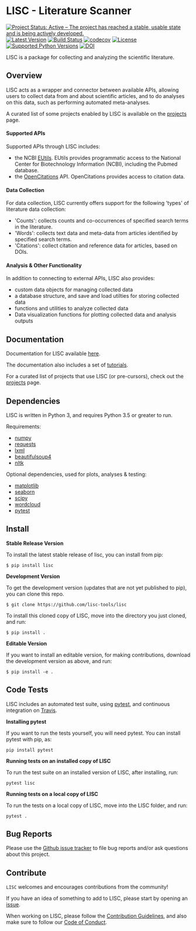# LISC - Literature Scanner

[![Project Status: Active – The project has reached a stable, usable state and is being actively developed.](http://www.repostatus.org/badges/latest/active.svg)](http://www.repostatus.org/#active)
[![Latest Version](https://img.shields.io/pypi/v/lisc.svg)](https://pypi.python.org/pypi/lisc/)
[![Build Status](https://travis-ci.org/lisc-tools/lisc.svg)](https://travis-ci.org/lisc-tools/lisc)
[![codecov](https://codecov.io/gh/lisc-tools/lisc/branch/master/graph/badge.svg)](https://codecov.io/gh/lisc-tools/lisc)
[![License](https://img.shields.io/pypi/l/lisc.svg)](https://opensource.org/licenses/Apache-2.0)
[![Supported Python Versions](https://img.shields.io/pypi/pyversions/lisc.svg)](https://pypi.python.org/pypi/lisc/)
[![DOI](https://joss.theoj.org/papers/10.21105/joss.01674/status.svg)](https://doi.org/10.21105/joss.01674)

LISC is a package for collecting and analyzing the scientific literature.

## Overview

LISC acts as a wrapper and connector between available APIs, allowing users to collect data from and about scientific articles, and to do analyses on this data, such as performing automated meta-analyses.

A curated list of some projects enabled by LISC is available on the [projects](https://github.com/lisc-tools/Projects) page.

#### Supported APIs

Supported APIs through LISC includes:
- the NCBI [EUtils](https://www.ncbi.nlm.nih.gov/books/NBK25497/). EUtils provides programmatic access to the National Center for Biotechnology Information (NCBI), including the Pubmed database.
- the [OpenCitations](https://opencitations.net) API. OpenCitations provides access to citation data.

#### Data Collection

For data collection, LISC currently offers support for the following 'types' of literature data collection:
- 'Counts': collects counts and co-occurrences of specified search terms in the literature.
- 'Words': collects text data and meta-data from articles identified by specified search terms.
- 'Citations': collect citation and reference data for articles, based on DOIs.

#### Analysis & Other Functionality

In addition to connecting to external APIs, LISC also provides:
- custom data objects for managing collected data
- a database structure, and save and load utilties for storing collected data
- functions and utilities to analyze collected data
- Data visualization functions for plotting collected data and analysis outputs

## Documentation

Documentation for LISC available [here](https://lisc-tools.github.io/lisc/).

The documentation also includes a set of [tutorials](https://lisc-tools.github.io/lisc/auto_tutorials/index.html).

For a curated list of projects that use LISC (or pre-cursors), check out the [projects](https://github.com/lisc-tools/Projects) page.

## Dependencies

LISC is written in Python 3, and requires Python 3.5 or greater to run.

Requirements:
- [numpy](https://pypi.org/project/numpy/)
- [requests](https://pypi.org/project/requests/)
- [lxml](https://pypi.org/project/lxml/)
- [beautifulsoup4](https://pypi.org/project/beautifulsoup4/)
- [nltk](https://pypi.org/project/nltk/)

Optional dependencies, used for plots, analyses & testing:
- [matplotlib](https://pypi.org/project/matplotlib/)
- [seaborn](https://pypi.org/project/seaborn/)
- [scipy](https://pypi.org/project/scipy/)
- [wordcloud](https://pypi.org/project/wordcloud/)
- [pytest](https://pypi.org/project/pytest/)

## Install

**Stable Release Version**

To install the latest stable release of lisc, you can install from pip:

`$ pip install lisc`

**Development Version**

To get the development version (updates that are not yet published to pip), you can clone this repo.

`$ git clone https://github.com/lisc-tools/lisc`

To install this cloned copy of LISC, move into the directory you just cloned, and run:

`$ pip install .`

**Editable Version**

If you want to install an editable version, for making contributions, download the development version as above, and run:

`$ pip install -e .`

## Code Tests

LISC includes an automated test suite, using [pytest](https://docs.pytest.org/), and continuous
integration on [Travis](https://travis-ci.org/lisc-tools/lisc).

**Installing pytest**

If you want to run the tests yourself, you will need pytest. You can install pytest with pip, as:

`pip install pytest`

**Running tests on an installed copy of LISC**

To run the test suite on an installed version of LISC, after installing, run:

`pytest lisc`

**Running tests on a local copy of LISC**

To run the tests on a local copy of LISC, move into the LISC folder, and run:

`pytest .`

## Bug Reports

Please use the [Github issue tracker](https://github.com/lisc-tools/lisc/issues) to file bug reports and/or ask questions about this project.

## Contribute

`LISC` welcomes and encourages contributions from the community!

If you have an idea of something to add to LISC, please start by opening an [issue](https://github.com/lisc-tools/lisc/issues).

When working on LISC, please follow the [Contribution Guidelines](https://github.com/lisc-tools/lisc/blob/master/CONTRIBUTING.md), and also make sure to follow our
[Code of Conduct](https://github.com/lisc-tools/lisc/blob/master/CODE_OF_CONDUCT.md).
